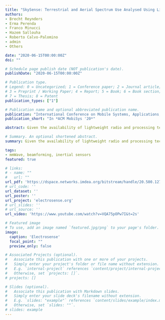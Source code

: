 ```yaml
---
title: "SkySense: Terrestrial and Aerial Spectrum Use Analysed Using Lightweight Sensing Technology with Weather Balloons"
authors:
- Brecht Reynders
- Erma Perenda
- Franco Minucci
- Hazem Sallouha
- Roberto Calvo-Palomino
- admin
- Others

date: "2020-06-15T00:00:00Z"
doi: ""

# Schedule page publish date (NOT publication's date).
publishDate: "2020-06-15T00:00:00Z"

# Publication type.
# Legend: 0 = Uncategorized; 1 = Conference paper; 2 = Journal article;
# 3 = Preprint / Working Paper; 4 = Report; 5 = Book; 6 = Book section;
# 7 = Thesis; 8 = Patent
publication_types: ["1"]

# Publication name and optional abbreviated publication name.
publication: "International Conference on Mobile Systems, Applications, and Services"
publication_short: "In *ACM MobiSys '20*"

abstract: Given the availability of lightweight radio and processing technology, it becomes feasible to imagine spectrum sensing systems using weather balloons. Such balloons navigate the airspace up to 40 km, and can provide a bird's eye and clear view of terrestrial, as well as aerial spectrum use. In this paper, we present SkySense, which is an extension of the Electrosense sensing framework with mobile GPS-located sensors and local data logging. In addition, we present 6 different sensing campaigns, targeting multiple terrestrial or aerial technologies such as ADS-B, AIS or LTE. For instance, for ADS-B, we can clearly conclude that the number of airplanes that are detected is the same for each balloon altitude, but the message reception rate decreases strongly with altitude because of collisions. For each sensing campaign, the dataset is described, and some example spectrum analysis results are presented. In addition, we analyse and quantify important trends visible when sensing from the sky, such as temperature and hardware variations, increased ambient interference levels, as well as hardware limitations of the lightweight system. A key challenge is the automatic gain control and dynamic range of the system, as a radio navigating over 30km, sees a very wide range of possible signal levels. All data is publicly available through the Electrosense framework, to encourage the spectrum sensing community to further analyse the data or motivate further measurement campaigns using weather balloons.

# Summary. An optional shortened abstract.
summary: Given the availability of lightweight radio and processing technology, it becomes feasible to imagine spectrum sensing systems using weather balloons. Such balloons navigate the airspace up to 40 km, and can provide a bird's eye and clear view of terrestrial, as well as aerial spectrum use. In this paper, we present SkySense, which is an extension of the Electrosense sensing framework with mobile GPS-located sensors and local data logging. In addition, we present 6 different sensing campaigns, targeting multiple terrestrial or aerial technologies such as ADS-B, AIS or LTE.

tags:
- mmWave, beamforming, inertial sensors
featured: true

# links:
# - name: ""
#   url: ""
url_pdf: 'https://dspace.networks.imdea.org/bitstream/handle/20.500.12761/818/Electrosense_hackathon_overview___Eprints.pdf?sequence=1'
# url_code: ''
url_dataset: ''
url_poster: ''
url_project: 'electrosense.org'
# url_slides: ''
# url_source: ''
url_video: 'https://www.youtube.com/watch?v=VQA75pOPw7I&t=2s'

# Featured image
# To use, add an image named `featured.jpg/png` to your page's folder. 
image:
  caption: 'Electrosense'
  focal_point: ""
  preview_only: false

# Associated Projects (optional).
#   Associate this publication with one or more of your projects.
#   Simply enter your project's folder or file name without extension.
#   E.g. `internal-project` references `content/project/internal-project/index.md`.
#   Otherwise, set `projects: []`.
# projects: []

# Slides (optional).
#   Associate this publication with Markdown slides.
#   Simply enter your slide deck's filename without extension.
#   E.g. `slides: "example"` references `content/slides/example/index.md`.
#   Otherwise, set `slides: ""`.
# slides: example
---
```



